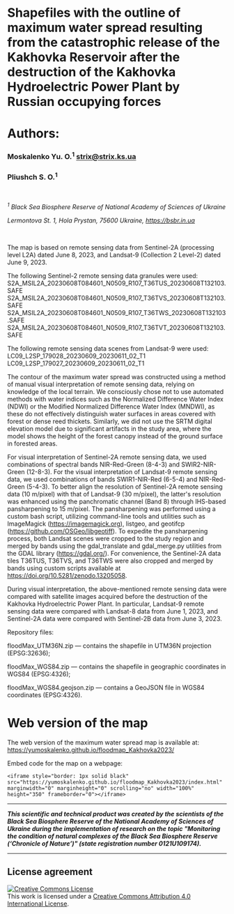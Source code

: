 # Shapefiles with the outline of maximum water spread resulting from the catastrophic release of the Kakhovka Reservoir after the destruction of the Kakhovka Hydroelectric Power Plant by Russian occupying forces

# Authors:

### Moskalenko Yu. O.<sup>1</sup> strix@strix.ks.ua

### Pliushch S. O.<sup>1</sup>
<br>

*<sup>1</sup> Black Sea Biosphere Reserve of National Academy of Sciences of Ukraine*

*Lermontova St. 1, Hola Prystan, 75600 Ukraine, https://bsbr.in.ua*

<br>


The map is based on remote sensing data from Sentinel-2A (processing level L2A) dated June 8, 2023, and Landsat-9 (Collection 2 Level-2) dated June 9, 2023.

The following Sentinel-2 remote sensing data granules were used: S2A_MSIL2A_20230608T084601_N0509_R107_T36TUS_20230608T132103.SAFE
S2A_MSIL2A_20230608T084601_N0509_R107_T36TVS_20230608T132103.SAFE
S2A_MSIL2A_20230608T084601_N0509_R107_T36TWS_20230608T132103.SAFE
S2A_MSIL2A_20230608T084601_N0509_R107_T36TVT_20230608T132103.SAFE

The following remote sensing data scenes from Landsat-9 were used:
LC09_L2SP_179028_20230609_20230611_02_T1
LC09_L2SP_179027_20230609_20230611_02_T1

The contour of the maximum water spread was constructed using a method of manual visual interpretation of remote sensing data, relying on knowledge of the local terrain. We consciously chose not to use automated methods with water indices such as the Normalized Difference Water Index (NDWI) or the Modified Normalized Difference Water Index (MNDWI), as these do not effectively distinguish water surfaces in areas covered with forest or dense reed thickets. Similarly, we did not use the SRTM digital elevation model due to significant artifacts in the study area, where the model shows the height of the forest canopy instead of the ground surface in forested areas.

For visual interpretation of Sentinel-2A remote sensing data, we used combinations of spectral bands NIR-Red-Green (8-4-3) and SWIR2-NIR-Green (12-8-3). For the visual interpretation of Landsat-9 remote sensing data, we used combinations of bands SWIR1-NIR-Red (6-5-4) and NIR-Red-Green (5-4-3). To better align the resolution of Sentinel-2A remote sensing data (10 m/pixel) with that of Landsat-9 (30 m/pixel), the latter's resolution was enhanced using the panchromatic channel (Band 8) through IHS-based pansharpening to 15 m/pixel. The pansharpening was performed using a custom bash script, utilizing command-line tools and utilities such as ImageMagick (https://imagemagick.org), listgeo, and geotifcp (https://github.com/OSGeo/libgeotiff). To expedite the pansharpening process, both Landsat scenes were cropped to the study region and merged by bands using the gdal_translate and gdal_merge.py utilities from the GDAL library (https://gdal.org/). For convenience, the Sentinel-2A data tiles T36TUS, T36TVS, and T36TWS were also cropped and merged by bands using custom scripts available at https://doi.org/10.5281/zenodo.13205058.

During visual interpretation, the above-mentioned remote sensing data were compared with satellite images acquired before the destruction of the Kakhovka Hydroelectric Power Plant. In particular, Landsat-9 remote sensing data were compared with Landsat-8 data from June 1, 2023, and Sentinel-2A data were compared with Sentinel-2B data from June 3, 2023.

Repository files:

floodMax_UTM36N.zip — contains the shapefile in UTM36N projection (EPSG:32636);

floodMax_WGS84.zip — contains the shapefile in geographic coordinates in WGS84 (EPSG:4326);

floodMax_WGS84.geojson.zip — contains a GeoJSON file in WGS84 coordinates (EPSG:4326).

# Web version of the map

The web version of the maximum water spread map is available at: https://yumoskalenko.github.io/floodmap_Kakhovka2023/

Embed code for the map on a webpage:

```
<iframe style="border: 1px solid black" src="https://yumoskalenko.github.io/floodmap_Kakhovka2023/index.html" marginwidth="0" marginheight="0" scrolling="no" width="100%" height="350" frameborder="0"></iframe>
```

---

***This scientific and technical product was created by the scientists of the Black Sea Biosphere Reserve of the National Academy of Sciences of Ukraine during the implementation of research on the topic "Monitoring the condition of natural complexes of the Black Sea Biosphere Reserve (‘Chronicle of Nature’)" (state registration number 0121U109174).***

---

## License agreement

<a rel="license" href="http://creativecommons.org/licenses/by/4.0/"><img alt="Creative Commons License" style="border-width:0" src="https://i.creativecommons.org/l/by/4.0/88x31.png" /></a><br />This work is licensed under a <a rel="license" href="http://creativecommons.org/licenses/by/4.0/">Creative Commons Attribution 4.0 International License</a>.

